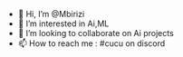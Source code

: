 - 👋 Hi, I’m @Mbirizi
- 👀 I’m interested in Ai,ML
- 💞️ I’m looking to collaborate on Ai projects
- 📫 How to reach me : #cucu on discord

  

<!---
Mbirizi/Mbirizi is a ✨ special ✨ repository because its `README.md` (this file) appears on your GitHub profile.
You can click the Preview link to take a look at your changes.
--->
